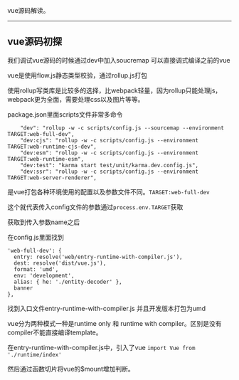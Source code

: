 vue源码解读。

------

## vue源码初探

我们调试vue源码的时候通过dev中加入soucremap 可以直接调式编译之前的vue

vue是使用flow.js静态类型校验，通过rollup.js打包

使用rollup写类库是比较多的选择，比webpack轻量，因为rollup只能处理js，webpack更为全面，需要处理css以及图片等等。

package.json里面scripts文件非常多命令

```
 	"dev": "rollup -w -c scripts/config.js --sourcemap --environment TARGET:web-full-dev",
    "dev:cjs": "rollup -w -c scripts/config.js --environment TARGET:web-runtime-cjs-dev",
    "dev:esm": "rollup -w -c scripts/config.js --environment TARGET:web-runtime-esm",
    "dev:test": "karma start test/unit/karma.dev.config.js",
    "dev:ssr": "rollup -w -c scripts/config.js --environment TARGET:web-server-renderer",
```

是vue打包各种环境使用的配置以及参数文件不同。```TARGET:web-full-dev```

这个就代表传入config文件的参数通过```process.env.TARGET```获取

获取到传入参数name之后

在config.js里面找到

```
'web-full-dev': {
  entry: resolve('web/entry-runtime-with-compiler.js'),
  dest: resolve('dist/vue.js'),
  format: 'umd',
  env: 'development',
  alias: { he: './entity-decoder' },
  banner
},
```

找到入口文件entry-runtime-with-compiler.js 并且开发版本打包为umd

vue分为两种模式一种是runtime only 和 runtime with compiler。区别是没有compiler不能直接编译template。

在entry-runtime-with-compiler.js中，引入了vue ```import Vue from './runtime/index'```

然后通过函数切片将vue的$mount增加判断。

